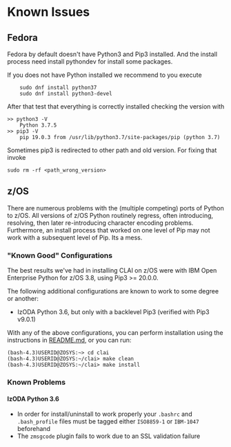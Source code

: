 # Known Issues

## Fedora

Fedora by default doesn't have Python3 and Pip3 installed. And the install process need install pythondev for install some packages.

If you does not have Python installed we recommend to you execute

```commandline
    sudo dnf install python37
    sudo dnf install python3-devel
```

After that test that everything is correctly installed checking the version with

```commandline
>> python3 -V 
    Python 3.7.5
>> pip3 -V
    pip 19.0.3 from /usr/lib/python3.7/site-packages/pip (python 3.7)
```

Sometimes pip3 is redirected to other path and old version. For fixing that invoke

```commandline
sudo rm -rf <path_wrong_version>
```

## z/OS

There are numerous problems with the (multiple competing) ports of Python to
z/OS.  All versions of z/OS Python routinely regress, often introducing,
resolving, then later re-introducing character encoding problems.  Furthermore,
an install process that worked on one level of Pip may not work with a
subsequent level of Pip.  Its a mess.

### "Known Good" Configurations

The best results we've had in installing CLAI on z/OS were with IBM Open
Enterprise Python for z/OS 3.8, using Pip3 >= 20.0.0.

The following additional configurations are known to work to some degree or
another:

+ IzODA Python 3.6, but only with a backlevel Pip3 (verified with Pip3 v9.0.1)

With any of the above configurations, you can perform installation using the
instructions in [README.md](README.md), or you can run:

```commandline
(bash-4.3)USERID@ZOSYS:~> cd clai
(bash-4.3)USERID@ZOSYS:~/clai> make clean
(bash-4.3)USERID@ZOSYS:~/clai> make install
```

### Known Problems

#### IzODA Python 3.6

+ In order for install/uninstall to work properly your `.bashrc` and
  `.bash_profile` files must be tagged either `ISO8859-1` or `IBM-1047`
  beforehand
+ The `zmsgcode` plugin fails to work due to an SSL validation failure
